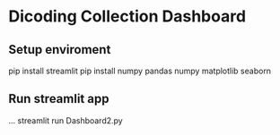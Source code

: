 # Dicoding Collection Dashboard

## Setup enviroment

pip install  streamlit
pip install numpy pandas numpy matplotlib seaborn

## Run streamlit app
...
streamlit run Dashboard2.py